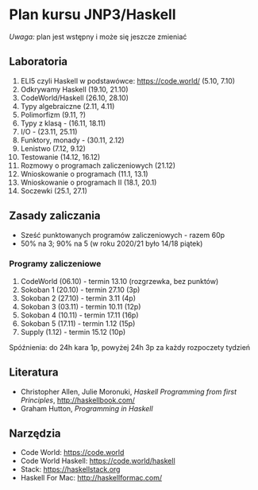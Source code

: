 # Plan kursu JNP3/Haskell

*Uwaga:* plan jest wstępny i może się jeszcze zmieniać

## Laboratoria

1. ELI5 czyli Haskell w podstawówce: https://code.world/ (5.10, 7.10)
2. Odkrywamy Haskell (19.10, 21.10)
3. CodeWorld/Haskell (26.10, 28.10)
4. Typy algebraiczne (2.11, 4.11)
5. Polimorfizm (9.11, ?)
6. Typy z klasą - (16.11, 18.11)
7. I/O - (23.11, 25.11)
8. Funktory, monady - (30.11, 2.12)
9. Lenistwo (7.12, 9.12)
10. Testowanie (14.12, 16.12)
11. Rozmowy o programach zaliczeniowych (21.12)
12. Wnioskowanie o programach (11.1, 13.1)
14. Wnioskowanie o programach II (18.1, 20.1)
15. Soczewki (25.1, 27.1)

## Zasady zaliczania

* Sześć punktowanych programów zaliczeniowych - razem 60p
* 50% na 3; 90% na 5 (w roku 2020/21 było 14/18 piątek)

### Programy zaliczeniowe

1. CodeWorld (06.10) - termin 13.10 (rozgrzewka, bez punktów)
2. Sokoban 1 (20.10) - termin 27.10 (3p)
3. Sokoban 2 (27.10) - termin 3.11 (4p)
4. Sokoban 3 (03.11) - termin 10.11 (12p)
5. Sokoban 4 (10.11) - termin 17.11 (16p)
6. Sokoban 5 (17.11) - termin 1.12 (15p)
7. Supply (1.12) - termin 15.12 (10p)

Spóźnienia: do 24h kara 1p, powyżej 24h 3p za każdy rozpoczety tydzień

## Literatura

* Christopher Allen, Julie Moronuki, *Haskell Programming from first Principles*, http://haskellbook.com/
* Graham Hutton, *Programming in Haskell*

## Narzędzia

* Code World: https://code.world
* Code World Haskell: https://code.world/haskell
* Stack: https://haskellstack.org
* Haskell For Mac: http://haskellformac.com/
